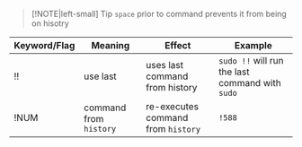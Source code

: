 
> [!NOTE|left-small] Tip
> `space` prior to command prevents it from being on hisotry

| Keyword/Flag | Meaning                | Effect                             | Example                                         |
| ------------ | ---------------------- | ---------------------------------- | ----------------------------------------------- |
| !!           | use last               | uses last command from history     | `sudo !!` will run the last command with `sudo` |
| !NUM         | command from `history` | re-executes command from `history` | `!588`                                          |
